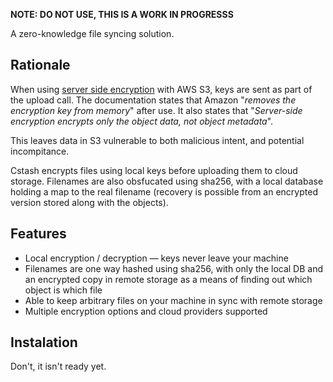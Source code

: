 **NOTE: DO NOT USE, THIS IS A WORK IN PROGRESSS**

A zero-knowledge file syncing solution.

## Rationale

When using [server side encryption](https://docs.aws.amazon.com/AmazonS3/latest/dev/ServerSideEncryptionCustomerKeys.html) with AWS S3, keys are sent as part of the upload call. The documentation states that Amazon "_removes the encryption key from memory_" after use. It also states that "_Server-side encryption encrypts only the object data, not object metadata_".

This leaves data in S3 vulnerable to both malicious intent, and potential incompitance.

Cstash encrypts files using local keys before uploading them to cloud storage. Filenames are also obsfucated using sha256, with a local database holding a map to the real filename (recovery is possible from an encrypted version stored along with the objects).

## Features

* Local encryption / decryption — keys never leave your machine
* Filenames are one way hashed using sha256, with only the local DB and an encrypted copy in remote storage as a means of finding out which object is which file
* Able to keep arbitrary files on your machine in sync with remote storage
* Multiple encryption options and cloud providers supported

## Instalation

Don't, it isn't ready yet.
